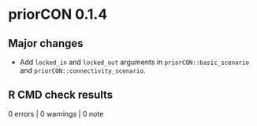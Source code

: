 # priorCON 0.1.4

## Major changes

- Add `locked_in` and `locked_out` arguments in `priorCON::basic_scenario` and
`priorCON::connectivity_scenario`.

## R CMD check results

0 errors | 0 warnings | 0 note
